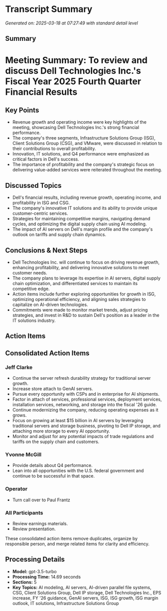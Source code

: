 # Transcript Summary

*Generated on: 2025-03-18 at 07:27:49 with standard detail level*

## Summary

# Meeting Summary: To review and discuss Dell Technologies Inc.'s Fiscal Year 2025 Fourth Quarter Financial Results

## Key Points
- Revenue growth and operating income were key highlights of the meeting, showcasing Dell Technologies Inc.'s strong financial performance.
- The company's three segments, Infrastructure Solutions Group (ISG), Client Solutions Group (CSG), and VMware, were discussed in relation to their contributions to overall profitability.
- Innovation, IT solutions, and Q4 performance were emphasized as critical factors in Dell's success.
- The importance of profitability and the company's strategic focus on delivering value-added services were reiterated throughout the meeting.

## Discussed Topics
- Dell's financial results, including revenue growth, operating income, and profitability in ISG and CSG.
- The company's innovative IT solutions and its ability to provide unique customer-centric services.
- Strategies for maintaining competitive margins, navigating demand cycles, and optimizing the digital supply chain using AI modeling.
- The impact of AI servers on Dell's margin profile and the company's outlook on tariffs and supply chain dynamics.

## Conclusions & Next Steps
- Dell Technologies Inc. will continue to focus on driving revenue growth, enhancing profitability, and delivering innovative solutions to meet customer needs.
- The company plans to leverage its expertise in AI servers, digital supply chain optimization, and differentiated services to maintain its competitive edge.
- Action items include further exploring opportunities for growth in ISG, optimizing operational efficiency, and aligning sales strategies to capitalize on AI-driven technologies.
- Commitments were made to monitor market trends, adjust pricing strategies, and invest in R&D to sustain Dell's position as a leader in the IT solutions industry.

## Action Items

## Consolidated Action Items

### Jeff Clarke
- Continue the server refresh durability strategy for traditional server growth.
- Increase store attach to GenAI servers.
- Pursue every opportunity with CSPs and in enterprise for AI shipments.
- Factor in attach of services, professional services, deployment services, installation services, networking, and storage into the fiscal '26 guide.
- Continue modernizing the company, reducing operating expenses as it grows.
- Focus on growing at least $15 billion in AI servers by leveraging traditional servers and storage business, pivoting to Dell IP storage, and attaching more storage to every AI opportunity.
- Monitor and adjust for any potential impacts of trade regulations and tariffs on the supply chain and customers.

### Yvonne McGill
- Provide details about Q4 performance.
- Lean into all opportunities with the U.S. federal government and continue to be successful in that space.

### Operator
- Turn call over to Paul Frantz

### All Participants
- Review earnings materials.
- Review presentation.

These consolidated action items remove duplicates, organize by responsible person, and merge related items for clarity and efficiency.

## Processing Details

- **Model:** gpt-3.5-turbo
- **Processing Time:** 14.69 seconds
- **Sections:** 5
- **Key Topics:** AI modeling, AI servers, AI-driven parallel file systems, CSG, Client Solutions Group, Dell IP storage, Dell Technologies Inc., EPS increase, FY '26 guidance, GenAI servers, ISG, ISG growth, ISG margin outlook, IT solutions, Infrastructure Solutions Group
